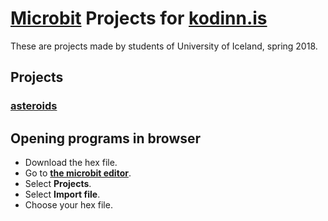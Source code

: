 # [Microbit](http://microbit.org/) Projects for [kodinn.is](http://krakkaruv.is/heimar/kodinn)
These are projects made by students of University of Iceland, spring 2018.

## Projects

### [asteroids](https://github.com/geirgardarsson/microbit/tree/master/loftsteinar)

## Opening programs in browser

* Download the hex file.
* Go to **[the microbit editor](https://makecode.microbit.org/)**.
* Select **Projects**.
* Select **Import file**.
* Choose your hex file.
